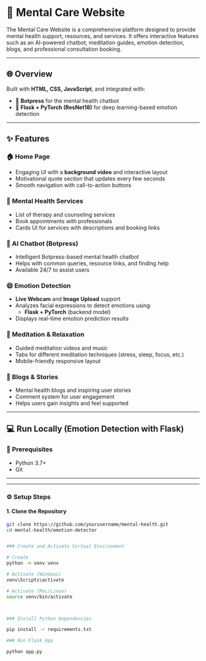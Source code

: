 # 🧠 Mental Care Website

The Mental Care Website is a comprehensive platform designed to provide mental health support, resources, and services. It offers interactive features such as an AI-powered chatbot, meditation guides, emotion detection, blogs, and professional consultation booking.

---

## 🌐 Overview

Built with **HTML, CSS, JavaScript**, and integrated with:
- 🤖 **Botpress** for the mental health chatbot
- 🧠 **Flask + PyTorch (ResNet18)** for deep learning-based emotion detection

---

## ✨ Features

### 🏠 Home Page
- Engaging UI with a **background video** and interactive layout
- Motivational quote section that updates every few seconds
- Smooth navigation with call-to-action buttons

### 🧰 Mental Health Services
- List of therapy and counseling services
- Book appointments with professionals
- Cards UI for services with descriptions and booking links

### 💬 AI Chatbot (Botpress)
- Intelligent Botpress-based mental health chatbot
- Helps with common queries, resource links, and finding help
- Available 24/7 to assist users

### 😄 Emotion Detection
- **Live Webcam** and **Image Upload** support
- Analyzes facial expressions to detect emotions using:
  - **Flask + PyTorch** (backend model)
- Displays real-time emotion prediction results

### 🧘 Meditation & Relaxation
- Guided meditation videos and music
- Tabs for different meditation techniques (stress, sleep, focus, etc.)
- Mobile-friendly responsive layout

### 📝 Blogs & Stories
- Mental health blogs and inspiring user stories
- Comment system for user engagement
- Helps users gain insights and feel supported

---

## 💻 Run Locally (Emotion Detection with Flask)


### 🧾 Prerequisites

- Python 3.7+
- Git

---


---

### ⚙️ Setup Steps

#### 1. Clone the Repository

```bash
git clone https://github.com/yourusername/mental-health.git
cd mental-health/emotion-detector


### Create and Activate Virtual Environment

# Create
python -m venv venv

# Activate (Windows)
venv\Scripts\activate

# Activate (Mac/Linux)
source venv/bin/activate



### Install Python Dependencies

pip install -r requirements.txt

### Run Flask App

python app.py

